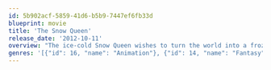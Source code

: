 ```yaml
---
id: 5b902acf-5859-41d6-b5b9-7447ef6fb33d
blueprint: movie
title: 'The Snow Queen'
release_date: '2012-10-11'
overview: "The ice-cold Snow Queen wishes to turn the world into a frozen landscape, with no light, no joy, no happiness, and no free will. A young man, Kai, is rumored to be the son of a man who is the queen's only remaining threat. He is abducted and held captive in the queen's palace, and it's up to his sister, Gerda, to rescue him. Gerda journeys across an icy land, facing difficult obstacles and meeting wonderful new friends that help her in her quest to set Kai free, defeat the Snow Queen, and save the world from eternal frost."
genres: '[{"id": 16, "name": "Animation"}, {"id": 14, "name": "Fantasy"}]'
---
```

